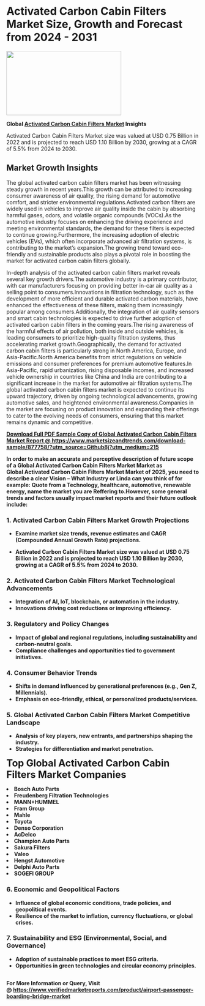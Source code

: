 <H1>Activated Carbon Cabin Filters Market Size, Growth and Forecast from 2024 - 2031</H1><img class="aligncenter size-medium wp-image-584254" src="https://thirdeyenews.in/wp-content/uploads/2024/09/Global-Market-Research-300x168.jpeg" alt="" width="300" height="168" /><p><strong>Global&nbsp;<a href="https://www.marketsizeandtrends.com/download-sample/877758/?utm_source=Github8j?utm_medium=215">Activated Carbon Cabin Filters Market</a> Insights</strong></p><p>Activated Carbon Cabin Filters Market size was valued at USD 0.75 Billion in 2022 and is projected to reach USD 1.10 Billion by 2030, growing at a CAGR of 5.5% from 2024 to 2030.</p><p><h2>Market Growth Insights</h2> <p>The global activated carbon cabin filters market has been witnessing steady growth in recent years.This growth can be attributed to increasing consumer awareness of air quality, the rising demand for automotive comfort, and stricter environmental regulations.Activated carbon filters are widely used in vehicles to improve air quality inside the cabin by absorbing harmful gases, odors, and volatile organic compounds (VOCs).As the automotive industry focuses on enhancing the driving experience and meeting environmental standards, the demand for these filters is expected to continue growing.Furthermore, the increasing adoption of electric vehicles (EVs), which often incorporate advanced air filtration systems, is contributing to the market’s expansion.The growing trend toward eco-friendly and sustainable products also plays a pivotal role in boosting the market for activated carbon cabin filters globally.</p> <p><strong><a href="#"></a></strong></p> <p>In-depth analysis of the activated carbon cabin filters market reveals several key growth drivers.The automotive industry is a primary contributor, with car manufacturers focusing on providing better in-car air quality as a selling point to consumers.Innovations in filtration technology, such as the development of more efficient and durable activated carbon materials, have enhanced the effectiveness of these filters, making them increasingly popular among consumers.Additionally, the integration of air quality sensors and smart cabin technologies is expected to drive further adoption of activated carbon cabin filters in the coming years.The rising awareness of the harmful effects of air pollution, both inside and outside vehicles, is leading consumers to prioritize high-quality filtration systems, thus accelerating market growth.Geographically, the demand for activated carbon cabin filters is particularly strong in North America, Europe, and Asia-Pacific.North America benefits from strict regulations on vehicle emissions and consumer preferences for premium automotive features.In Asia-Pacific, rapid urbanization, rising disposable incomes, and increased vehicle ownership in countries like China and India are contributing to a significant increase in the market for automotive air filtration systems.The global activated carbon cabin filters market is expected to continue its upward trajectory, driven by ongoing technological advancements, growing automotive sales, and heightened environmental awareness.Companies in the market are focusing on product innovation and expanding their offerings to cater to the evolving needs of consumers, ensuring that this market remains dynamic and competitive.</p> <p><strong><a href="#"></p><p><span class=""><strong>Download Full PDF Sample Copy of Global Activated Carbon Cabin Filters Market Report</strong> @ <a href="https://www.marketsizeandtrends.com/download-sample/877758/?utm_source=Github8j?utm_medium=215" target="_blank">https://www.marketsizeandtrends.com/download-sample/877758/?utm_source=Github8j?utm_medium=215</a></span></p><p>In order to make an accurate and perceptive description of future scope of a Global&nbsp;Activated Carbon Cabin Filters Market Market as Global&nbsp;Activated Carbon Cabin Filters Market Market of 2025, you need to describe a clear Vision &ndash; What Industry or Linda can you think of for example: Quote from a Technology, healthcare, automotive, renewable energy, name the market you are Reffering to.However, some general trends and factors usually impact market reports and their future outlook include:</p><h3>1.&nbsp;<strong>Activated Carbon Cabin Filters Market Growth Projections</strong></h3><ul><li>Examine market size trends, revenue estimates and CAGR (Compounded Annual Growth Rate) projections.</li><li><p>Activated Carbon Cabin Filters Market size was valued at USD 0.75 Billion in 2022 and is projected to reach USD 1.10 Billion by 2030, growing at a CAGR of 5.5% from 2024 to 2030.</p></li></ul><h3>2.&nbsp;<strong>Activated Carbon Cabin Filters Market Technological Advancements</strong></h3><ul><li>Integration of AI, IoT, blockchain, or automation in the industry.</li><li>Innovations driving cost reductions or improving efficiency.</li></ul><h3>3.&nbsp;<strong>Regulatory and Policy Changes</strong></h3><ul><li>Impact of global and regional regulations, including sustainability and carbon-neutral goals.</li><li>Compliance challenges and opportunities tied to government initiatives.</li></ul><h3>4.&nbsp;<strong>Consumer Behavior Trends</strong></h3><ul><li>Shifts in demand influenced by generational preferences (e.g., Gen Z, Millennials).</li><li>Emphasis on eco-friendly, ethical, or personalized products/services.</li></ul><h3>5.&nbsp;<strong>Global Activated Carbon Cabin Filters Market Competitive Landscape</strong></h3><ul><li>Analysis of key players, new entrants, and partnerships shaping the industry.</li><li>Strategies for differentiation and market penetration.</li></ul><p data-pm-slice="1 1 []"><span style="color: inherit; font-family: inherit; font-size: 25px;">Top Global Activated Carbon Cabin Filters Market Companies</span></p><div class="" data-test-id=""><p><li>Bosch Auto Parts</li><li> Freudenberg Filtration Technologies</li><li> MANN+HUMMEL</li><li> Fram Group</li><li> Mahle</li><li> Toyota</li><li> Denso Corporation</li><li> AcDelco</li><li> Champion Auto Parts</li><li> Sakura Filters</li><li> Valeo</li><li> Hengst Automotive</li><li> Delphi Auto Parts</li><li> SOGEFI GROUP</li></p></div><h3>6.&nbsp;<strong>Economic and Geopolitical Factors</strong></h3><ul><li>Influence of global economic conditions, trade policies, and geopolitical events.</li><li>Resilience of the market to inflation, currency fluctuations, or global crises.</li></ul><h3>7.&nbsp;<strong>Sustainability and ESG (Environmental, Social, and Governance)</strong></h3><ul><li>Adoption of sustainable practices to meet ESG criteria.</li><li>Opportunities in green technologies and circular economy principles.</li></ul><h2><strong style="font-size: 14px;">For More Information or Query, Visit @&nbsp;</strong><a style="background-color: #ffffff; font-size: 14px;" href="https://www.marketsizeandtrends.com/report/activated-carbon-cabin-filters-market/" target="_blank">https://www.verifiedmarketreports.com/product/airport-passenger-boarding-bridge-market</a></h2>